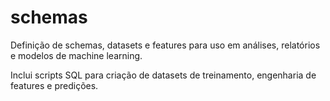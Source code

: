 # schemas

Definição de schemas, datasets e features para uso em análises, relatórios e modelos de machine learning.

Inclui scripts SQL para criação de datasets de treinamento, engenharia de features e predições.
